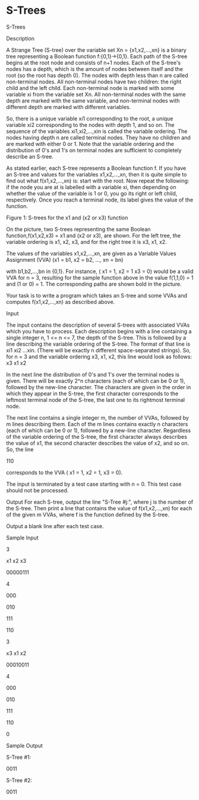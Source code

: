 # S-Trees

S-Trees

Description

A Strange Tree (S-tree) over the variable set Xn = {x1,x2,...,xn} is a binary tree representing a Boolean function f:{0,1}->{0,1}. Each path of the S-tree begins at the root node and consists of n+1 nodes. Each of the S-tree's nodes has a depth, which is the amount of nodes between itself and the root (so the root has depth 0). The nodes with depth less than n are called non-terminal nodes. All non-terminal nodes have two children: the right child and the left child. Each non-terminal node is marked with some variable xi from the variable set Xn. All non-terminal nodes with the same depth are marked with the same variable, and non-terminal nodes with different depth are marked with different variables. 

So, there is a unique variable xi1 corresponding to the root, a unique variable xi2 corresponding to the nodes with depth 1, and so on. The sequence of the variables xi1,xi2,...,xin is called the variable ordering. The nodes having depth n are called terminal nodes. They have no children and are marked with either 0 or 1. Note that the variable ordering and the distribution of 0's and 1's on terminal nodes are sufficient to completely describe an S-tree.

As stated earlier, each S-tree represents a Boolean function f. If you have an S-tree and values for the variables x1,x2,...,xn, then it is quite simple to find out what f(x1,x2,...,xn) is: start with the root. Now repeat the following: if the node you are at is labelled with a variable xi, then depending on whether the value of the variable is 1 or 0, you go its right or left child, respectively. Once you reach a terminal node, its label gives the value of the function.

Figure 1: S-trees for the x1 and (x2 or x3) function

On the picture, two S-trees representing the same Boolean function,f(x1,x2,x3) = x1 and (x2 or x3), are shown. For the left tree, the variable ordering is x1, x2, x3, and for the right tree it is x3, x1, x2.

The values of the variables x1,x2,...,xn, are given as a Variable Values Assignment (VVA)
(x1 = b1, x2 = b2, ..., xn = bn)

with b1,b2,...,bn in {0,1}. For instance, ( x1 = 1, x2 = 1 x3 = 0) would be a valid VVA for n = 3, resulting for the sample function above in the value f(1,1,0) = 1 and (1 or 0) = 1. The corresponding paths are shown bold in the picture.

Your task is to write a program which takes an S-tree and some VVAs and computes f(x1,x2,...,xn) as described above.

Input

The input contains the description of several S-trees with associated VVAs which you have to process. Each description begins with a line containing a single integer n, 1 <= n <= 7, the depth of the S-tree. This is followed by a line describing the variable ordering of the S-tree. The format of that line is xi1 xi2 ...xin. (There will be exactly n different space-separated strings). So, for n = 3 and the variable ordering x3, x1, x2, this line would look as follows:
x3 x1 x2

In the next line the distribution of 0's and 1's over the terminal nodes is given. There will be exactly 2^n characters (each of which can be 0 or 1), followed by the new-line character. The characters are given in the order in which they appear in the S-tree, the first character corresponds to the leftmost terminal node of the S-tree, the last one to its rightmost terminal node.

The next line contains a single integer m, the number of VVAs, followed by m lines describing them. Each of the m lines contains exactly n characters (each of which can be 0 or 1), followed by a new-line character. Regardless of the variable ordering of the S-tree, the first character always describes the value of x1, the second character describes the value of x2, and so on. So, the line

110

corresponds to the VVA ( x1 = 1, x2 = 1, x3 = 0).

The input is terminated by a test case starting with n = 0. This test case should not be processed.

Output
For each S-tree, output the line "S-Tree #j:", where j is the number of the S-tree. Then print a line that contains the value of f(x1,x2,...,xn) for each of the given m VVAs, where f is the function defined by the S-tree.

Output a blank line after each test case.

Sample Input

3

x1 x2 x3

00000111

4

000

010

111

110

3

x3 x1 x2

00010011

4

000

010

111

110

0

Sample Output

S-Tree #1:

0011

S-Tree #2:

0011
